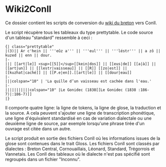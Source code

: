 # Wiki2Conll
Ce dossier contient les scripts de conversion du [wiki du breton](https://arbres.iker.cnrs.fr/index.php?title=Arbres:Le_site_de_grammaire_du_breton) vers Conll.

Le script récupère tous les tableaux du type prettytable. Le code source d'un tableau "standard" ressemble à ceci : 

```
{| class="prettytable"
|(3)|| Ar c'hein || '''eûz a''' || '''eul''' || '''léstr''' || a zô || kuzed || enn || dour.
|-
||| [[art|le]] <sup>[[5]]</sup>[[kein|dos]] || [[eus|de]] [[a|à]] || [[art|un]] || [[lestr|vaisseau]] || [[R]] [[zo|est]] || [[kuzhat|caché]] || [[P.e|en]].[[art|le]] || [[dour|eau]]
|-
|||colspan="10" | 'La quille d’un vaisseau est cachée dans l'eau.' 
|-
|||||||||||colspan="10" |Le Gonidec (1838[[Le Gonidec (1838 :186-7)|:186-7)]]
|}
```

Il comporte quatre ligne: la ligne de tokens, la ligne de glose, la traduction et la source. 
A cela peuvent s'ajouter une ligne de transcription phonétique, une ligne d'équivalent standardisé en cas de variation dialectale ou une deuxième ligne de source, par exemple lorsqu'une phrase tirée d'un ouvrage est citée dans un autre. 



Le script produit en sortie des fichiers Conll où les informations issues de la glose sont contenues dans le trait Gloss. Les fichiers Conll sont classés par dialectes : Breton Central, Cornouaillais, Léonard, Standard, Trégorrois et Vannetais. Les Conll des tableaux où le dialecte n'est pas spécifié sont regroupés dans un fichier "Inconnu".

